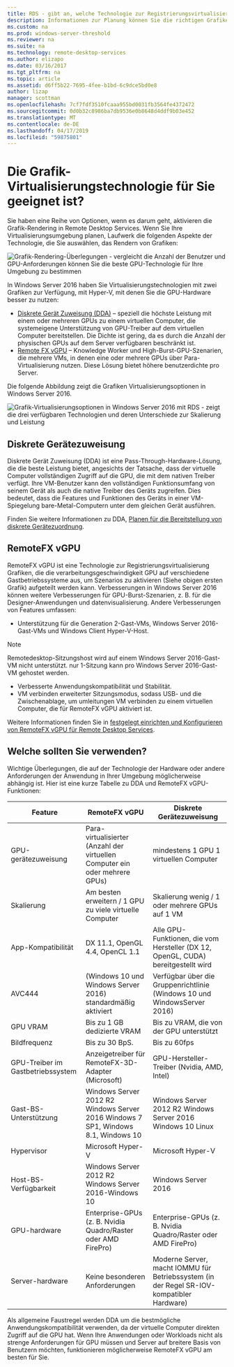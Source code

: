 ```yaml
---
title: RDS - gibt an, welche Technologie zur Registrierungsvirtualisierung Grafiken für Sie geeignet ist?
description: Informationen zur Planung können Sie die richtigen Grafiken Virtualization-Option für Ihre RDS-Bereitstellung ausgewählt haben.
ms.custom: na
ms.prod: windows-server-threshold
ms.reviewer: na
ms.suite: na
ms.technology: remote-desktop-services
ms.author: elizapo
ms.date: 03/16/2017
ms.tgt_pltfrm: na
ms.topic: article
ms.assetid: d6ff5b22-7695-4fee-b1bd-6c9dce5bd0e8
author: lizap
manager: scottman
ms.openlocfilehash: 7cf7fdf3510fcaaa955bd0031fb3564fe4372472
ms.sourcegitcommit: 0d0b32c8986ba7db9536e0b8648d4ddf9b03e452
ms.translationtype: MT
ms.contentlocale: de-DE
ms.lasthandoff: 04/17/2019
ms.locfileid: "59875801"
---
```

# <a name="which-graphics-virtualization-technology-is-right-for-you"></a>Die Grafik-Virtualisierungstechnologie für Sie geeignet ist?

Sie haben eine Reihe von Optionen, wenn es darum geht, aktivieren die Grafik-Rendering in Remote Desktop Services. Wenn Sie Ihre Virtualisierungsumgebung planen, Laufwerk die folgenden Aspekte der Technologie, die Sie auswählen, das Rendern von Grafiken:

![Grafik-Rendering-Überlegungen - vergleicht die Anzahl der Benutzer und GPU-Anforderungen können Sie die beste GPU-Technologie für Ihre Umgebung zu bestimmen](media/rds-gpu.png)

In Windows Server 2016 haben Sie Virtualisierungstechnologien mit zwei Grafiken zur Verfügung, mit Hyper-V, mit denen Sie die GPU-Hardware besser zu nutzen:

- [Diskrete Gerät Zuweisung (DDA)](#discrete-device-assignment) – speziell die höchste Leistung mit einem oder mehreren GPUs zu einem virtuellen Computer, die systemeigene Unterstützung von GPU-Treiber auf dem virtuellen Computer bereitstellen. Die Dichte ist gering, da es durch die Anzahl der physischen GPUs auf dem Server verfügbaren beschränkt ist. 
- [Remote FX vGPU](#remotefx-vgpu) – Knowledge Worker und High-Burst-GPU-Szenarien, die mehrere VMs, in denen eine oder mehrere GPUs über Para-Virtualisierung nutzen. Diese Lösung bietet höhere benutzerdichte pro Server.

Die folgende Abbildung zeigt die Grafiken Virtualisierungsoptionen in Windows Server 2016.

![Grafik-Virtualisierungsoptionen in Windows Server 2016 mit RDS - zeigt die drei verfügbaren Technologien und deren Unterschiede zur Skalierung und Leistung](media/rds-graphics-virtualization.png)

## <a name="discrete-device-assignment"></a>Diskrete Gerätezuweisung
Diskrete Gerät Zuweisung (DDA) ist eine Pass-Through-Hardware-Lösung, die die beste Leistung bietet, angesichts der Tatsache, dass der virtuelle Computer vollständigen Zugriff auf die GPU, die mit dem nativen Treiber verfügt. Ihre VM-Benutzer kann den vollständigen Funktionsumfang von seinem Gerät als auch die native Treiber des Geräts zugreifen. Dies bedeutet, dass die Features und Funktionen des Geräts in einer VM-Spiegelung bare-Metal-Computern unter dem gleichen Gerät ausführen.

Finden Sie weitere Informationen zu DDA, [Planen für die Bereitstellung von diskrete Gerätezuordnung](../../virtualization/hyper-v/plan/plan-for-deploying-devices-using-discrete-device-assignment.md).

## <a name="remotefx-vgpu"></a>RemoteFX vGPU 
RemoteFX vGPU ist eine Technologie zur Registrierungsvirtualisierung Grafiken, die die verarbeitungsgeschwindigkeit GPU auf verschiedene Gastbetriebssysteme aus, um Szenarios zu aktivieren (Siehe obigen ersten Grafik) aufgeteilt werden kann. Verbesserungen in Windows Server 2016 können weitere Verbesserungen für GPU-Burst-Szenarien, z. B. für die Designer-Anwendungen und datenvisualisierung. Andere Verbesserungen von Features umfassen:

-   Unterstützung für die Generation 2-Gast-VMs, Windows Server 2016-Gast-VMs und Windows Client Hyper-V-Host.
   >[!NOTE] 
   > Remotedesktop-Sitzungshost wird auf einem Windows Server 2016-Gast-VM nicht unterstützt. nur 1-Sitzung kann pro Windows Server 2016-Gast-VM gehostet werden.

-   Verbesserte Anwendungskompatibilität und Stabilität.
-   VM verbinden erweiterter Sitzungsmodus, sodass USB- und die Zwischenablage, um umleitungen VM verbinden zu einem virtuellen Computer, die für RemoteFX vGPU aktiviert ist.

Weitere Informationen finden Sie in [festgelegt einrichten und Konfigurieren von RemoteFX vGPU für Remote Desktop Services](rds-remotefx-vgpu.md).

## <a name="which-should-you-use"></a>Welche sollten Sie verwenden?

Wichtige Überlegungen, die auf der Technologie der Hardware oder andere Anforderungen der Anwendung in Ihrer Umgebung möglicherweise abhängig ist. Hier ist eine kurze Tabelle zu DDA und RemoteFX vGPU-Funktionen:

| Feature               | RemoteFX vGPU                                                                       | Diskrete Gerätezuweisung                                             |
|-----------------------|-------------------------------------------------------------------------------------|------------------------------------------------------------------------|
| GPU-gerätezuweisung | Para-virtualisierter (Anzahl der virtuellen Computer ein oder mehrere GPUs)                                     | mindestens 1 GPU 1 virtuellen Computer                                                  |
| Skalierung                 | Am besten erweitern / 1 GPU zu viele virtuelle Computer                                                      | Skalierung wenig / 1 oder mehrere GPUs auf 1 VM                                     |
| App-Kompatibilität     | DX 11.1, OpenGL 4.4, OpenCL 1.1                                                     | Alle GPU-Funktionen, die vom Hersteller (DX 12, OpenGL, CUDA) bereitgestellt wird          |
| AVC444                | (Windows 10 und Windows Server 2016) standardmäßig aktiviert                             | Verfügbar über die Gruppenrichtlinie (Windows 10 und WindowsServer 2016)    |
| GPU VRAM              | Bis zu 1 GB dedizierte VRAM                                                           | Bis zu VRAM, die von der GPU unterstützt                                        |
| Bildfrequenz            | Bis zu 30 BpS.                                                                         | Bis zu 60fps                                                            |
| GPU-Treiber im Gastbetriebssystem   | Anzeigetreiber für RemoteFX-3D-Adapter (Microsoft)                                      | GPU-Hersteller-Treiber (Nvidia, AMD, Intel)                                 |
| Gast-BS-Unterstützung      |  Windows Server 2012 R2 Windows Server 2016 Windows 7 SP1, Windows 8.1, Windows 10 |  Windows Server 2012 R2  Windows Server 2016  Windows 10 Linux         |
| Hypervisor            | Microsoft Hyper-V                                                                   | Microsoft Hyper-V                                                      |
| Host-BS-Verfügbarkeit  |  Windows Server 2012 R2 Windows Server 2016-Windows 10                             | Windows Server 2016                                                    |
| GPU-hardware          | Enterprise-GPUs (z. B. Nvidia Quadro/Raster oder AMD FirePro)                         | Enterprise-GPUs (z. B. Nvidia Quadro/Raster oder AMD FirePro)            |
| Server-hardware       | Keine besonderen Anforderungen                                                             | Moderne Server, macht IOMMU für Betriebssystem (in der Regel SR-IOV-kompatibler Hardware) |

Als allgemeine Faustregel werden DDA um die bestmögliche Anwendungskompatibilität verwenden, da der virtuelle Computer direkten Zugriff auf die GPU hat. Wenn Ihre Anwendungen oder Workloads nicht als strenge Anforderungen für GPU müssen und Server auf breitere Basis von Benutzern möchten, funktionieren möglicherweise RemoteFX vGPU am besten für Sie.